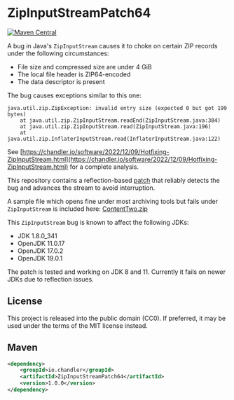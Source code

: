 # ZipInputStreamPatch64

[![Maven Central](https://maven-badges.herokuapp.com/maven-central/io.chandler/ZipInputStreamPatch64/badge.svg)](https://maven-badges.herokuapp.com/maven-central/io.chandler/ZipInputStreamPatch64)

A bug in Java's ``ZipInputStream`` causes it to choke on certain ZIP records under the following circumstances:
 - File size and compressed size are under 4 GiB
 - The local file header is ZIP64-encoded
 - The data descriptor is present

The bug causes exceptions similar to this one:
```
java.util.zip.ZipException: invalid entry size (expected 0 but got 199 bytes)
	at java.util.zip.ZipInputStream.readEnd(ZipInputStream.java:384)
	at java.util.zip.ZipInputStream.read(ZipInputStream.java:196)
	at java.util.zip.InflaterInputStream.read(InflaterInputStream.java:122)
```

See [https://chandler.io/software/2022/12/09/Hotfixing-ZipInputStream.html](https://chandler.io/software/2022/12/09/Hotfixing-ZipInputStream.html) for a complete analysis.

This repository contains a reflection-based [patch](https://github.com/cjgriscom/ZipInputStreamPatch64/blob/main/src/main/java/io/chandler/zip/patch64/ZipInputStreamPatch64.java) that reliably detects the bug and advances the stream to avoid interruption.

A sample file which opens fine under most archiving tools but fails under ``ZipInputStream`` is included here: [ContentTwo.zip](https://github.com/cjgriscom/ZipInputStreamPatch64/blob/main/src/test/resources/ContentTwo.zip)

This ``ZipInputStream`` bug is known to affect the following JDKs:
 - JDK 1.8.0_341
 - OpenJDK 11.0.17
 - OpenJDK 17.0.2
 - OpenJDK 19.0.1
 
The patch is tested and working on JDK 8 and 11.  Currently it fails on newer JDKs due to reflection issues.

## License

This project is released into the public domain (CC0).  If preferred, it may be used under the terms of the MIT license instead. 

## Maven

```xml
<dependency>
    <groupId>io.chandler</groupId>
    <artifactId>ZipInputStreamPatch64</artifactId>
    <version>1.0.0</version>
</dependency>
```
